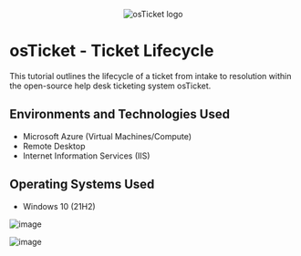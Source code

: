 <p align="center">
<img src="https://i.imgur.com/Clzj7Xs.png" alt="osTicket logo"/>
</p>

<h1>osTicket - Ticket Lifecycle</h1>
This tutorial outlines the lifecycle of a ticket from intake to resolution within the open-source help desk ticketing system osTicket.<br />

<h2>Environments and Technologies Used</h2>

- Microsoft Azure (Virtual Machines/Compute)
- Remote Desktop
- Internet Information Services (IIS)

<h2>Operating Systems Used </h2>

- Windows 10</b> (21H2)

![image](https://github.com/LawrenceDavy/ticket-lifecycle/assets/24421979/d098e676-e8ce-4505-8f77-49afa4afcd54)

![image](https://github.com/LawrenceDavy/ticket-lifecycle/assets/24421979/0893cd05-4432-47d9-b0fe-b9d609bf2f9a)
